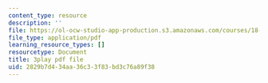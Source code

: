 ```yaml
---
content_type: resource
description: ''
file: https://ol-ocw-studio-app-production.s3.amazonaws.com/courses/18-01sc-single-variable-calculus-fall-2010/2829b7d434aa36c33f83bd3c76a89f38_ryLdyDrBfvI.pdf
file_type: application/pdf
learning_resource_types: []
resourcetype: Document
title: 3play pdf file
uid: 2829b7d4-34aa-36c3-3f83-bd3c76a89f38
---
```

